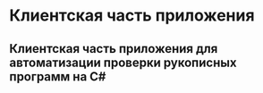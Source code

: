 # Клиентская часть приложения
## Клиентская часть приложения для автоматизации проверки рукописных программ на C#